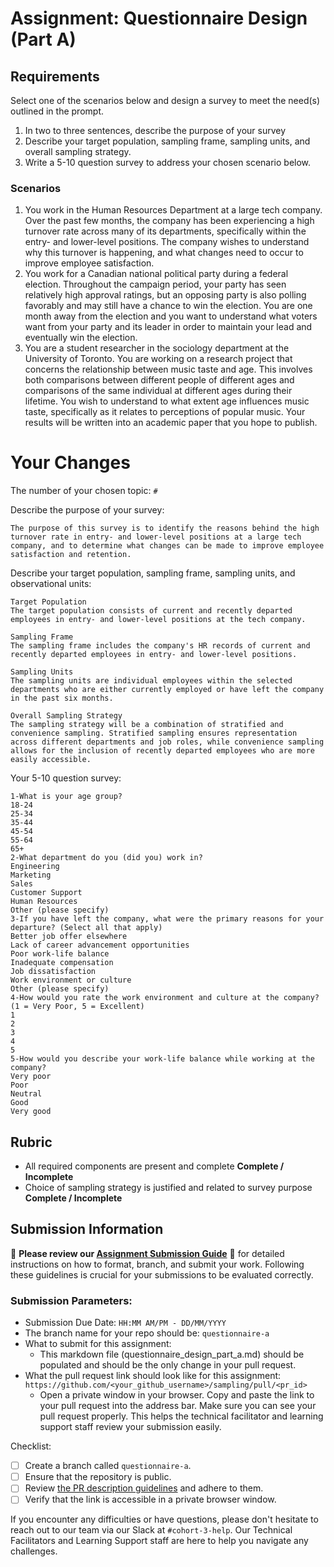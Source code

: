 # Assignment: Questionnaire Design (Part A)

## Requirements
Select one of the scenarios below and design a survey to meet the need(s) outlined in the prompt.

1.	In two to three sentences, describe the purpose of your survey
2.	Describe your target population, sampling frame, sampling units, and overall sampling strategy.
3.	Write a 5-10 question survey to address your chosen scenario below.


### Scenarios
1.	You work in the Human Resources Department at a large tech company. Over the past few months, the company has been experiencing a high turnover rate across many of its departments, specifically within the entry- and lower-level positions. The company wishes to understand why this turnover is happening, and what changes need to occur to improve employee satisfaction.
2.	You work for a Canadian national political party during a federal election. Throughout the campaign period, your party has seen relatively high approval ratings, but an opposing party is also polling favorably and may still have a chance to win the election. You are one month away from the election and you want to understand what voters want from your party and its leader in order to maintain your lead and eventually win the election.
3.	You are a student researcher in the sociology department at the University of Toronto. You are working on a research project that concerns the relationship between music taste and age. This involves both comparisons between different people of different ages and comparisons of the same individual at different ages during their lifetime. You wish to understand to what extent age influences music taste, specifically as it relates to perceptions of popular music. Your results will be written into an academic paper that you hope to publish.


# Your Changes

The number of your chosen topic: `#`

Describe the purpose of your survey:
```
The purpose of this survey is to identify the reasons behind the high turnover rate in entry- and lower-level positions at a large tech company, and to determine what changes can be made to improve employee satisfaction and retention.
```

Describe your target population, sampling frame, sampling units, and observational units:
```
Target Population
The target population consists of current and recently departed employees in entry- and lower-level positions at the tech company.

Sampling Frame
The sampling frame includes the company's HR records of current and recently departed employees in entry- and lower-level positions.

Sampling Units
The sampling units are individual employees within the selected departments who are either currently employed or have left the company in the past six months.

Overall Sampling Strategy
The sampling strategy will be a combination of stratified and convenience sampling. Stratified sampling ensures representation across different departments and job roles, while convenience sampling allows for the inclusion of recently departed employees who are more easily accessible. 

```

Your 5-10 question survey:
```
1-What is your age group?
18-24
25-34
35-44
45-54
55-64
65+
2-What department do you (did you) work in?
Engineering
Marketing
Sales
Customer Support
Human Resources
Other (please specify)
3-If you have left the company, what were the primary reasons for your departure? (Select all that apply)
Better job offer elsewhere
Lack of career advancement opportunities
Poor work-life balance
Inadequate compensation
Job dissatisfaction
Work environment or culture
Other (please specify)
4-How would you rate the work environment and culture at the company? (1 = Very Poor, 5 = Excellent)
1
2
3
4
5
5-How would you describe your work-life balance while working at the company?
Very poor
Poor
Neutral
Good
Very good
```

## Rubric

-	All required components are present and complete **Complete / Incomplete**
-	Choice of sampling strategy is justified and related to survey purpose **Complete / Incomplete**

## Submission Information

🚨 **Please review our [Assignment Submission Guide](https://github.com/UofT-DSI/onboarding/blob/main/onboarding_documents/submissions.md)** 🚨 for detailed instructions on how to format, branch, and submit your work. Following these guidelines is crucial for your submissions to be evaluated correctly.

### Submission Parameters:
* Submission Due Date: `HH:MM AM/PM - DD/MM/YYYY`
* The branch name for your repo should be: `questionnaire-a`
* What to submit for this assignment:
    * This markdown file (questionnaire_design_part_a.md) should be populated and should be the only change in your pull request.
* What the pull request link should look like for this assignment: `https://github.com/<your_github_username>/sampling/pull/<pr_id>`
    * Open a private window in your browser. Copy and paste the link to your pull request into the address bar. Make sure you can see your pull request properly. This helps the technical facilitator and learning support staff review your submission easily.

Checklist:
- [ ] Create a branch called `questionnaire-a`.
- [ ] Ensure that the repository is public.
- [ ] Review [the PR description guidelines](https://github.com/UofT-DSI/onboarding/blob/main/onboarding_documents/submissions.md#guidelines-for-pull-request-descriptions) and adhere to them.
- [ ] Verify that the link is accessible in a private browser window.

If you encounter any difficulties or have questions, please don't hesitate to reach out to our team via our Slack at `#cohort-3-help`. Our Technical Facilitators and Learning Support staff are here to help you navigate any challenges.
